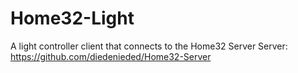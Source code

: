 # Home32-Light
A light controller client that connects to the Home32 Server
Server: https://github.com/diedenieded/Home32-Server
